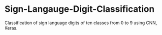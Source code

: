 # Sign-Langauge-Digit-Classification
Classification of sign language digits of ten classes from 0 to 9 using CNN, Keras.
